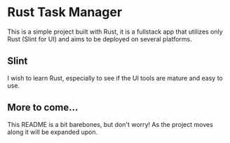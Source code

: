 # Rust Task Manager

This is a simple project built with Rust, it is a fullstack app that utilizes only Rust (Slint for UI) and aims to be deployed on several platforms.

## Slint

I wish to learn Rust, especially to see if the UI tools are mature and easy to use. 

## More to come...

This README is a bit barebones, but don't worry! As the project moves along it will be expanded upon.

